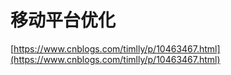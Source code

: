 # 移动平台优化

[https://www.cnblogs.com/timlly/p/10463467.html](https://www.cnblogs.com/timlly/p/10463467.html)


